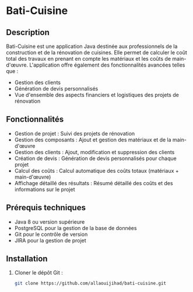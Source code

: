 # Bati-Cuisine

## Description

Bati-Cuisine est une application Java destinée aux professionnels de la construction et de la rénovation de cuisines. Elle permet de calculer le coût total des travaux en prenant en compte les matériaux et les coûts de main-d'œuvre. L'application offre également des fonctionnalités avancées telles que :

- Gestion des clients
- Génération de devis personnalisés
- Vue d'ensemble des aspects financiers et logistiques des projets de rénovation

## Fonctionnalités

- Gestion de projet : Suivi des projets de rénovation
- Gestion des composants : Ajout et gestion des matériaux et de la main-d'œuvre
- Gestion des clients : Ajout, modification et suppression des clients
- Création de devis : Génération de devis personnalisés pour chaque projet
- Calcul des coûts : Calcul automatique des coûts totaux (matériaux + main-d'œuvre)
- Affichage détaillé des résultats : Résumé détaillé des coûts et des informations sur le projet


## Prérequis techniques

- Java 8 ou version supérieure
- PostgreSQL pour la gestion de la base de données
- Git pour le contrôle de version
- JIRA pour la gestion de projet 

## Installation

1. Cloner le dépôt Git :
   ```bash
   git clone https://github.com/allaouijihad/bati-cuisine.git
